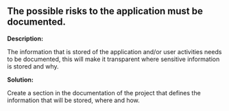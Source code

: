 
The possible risks to the application must be documented.
-------

**Description:**

The information that is stored of the application and/or user 
activities needs to be documented, this will make it transparent where sensitive 
information is stored and why. 


**Solution:**

Create a section in the documentation of the project that defines the information 
that will be stored, where and how.

	